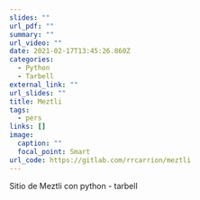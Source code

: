```yaml
---
slides: ""
url_pdf: ""
summary: ""
url_video: ""
date: 2021-02-17T13:45:26.860Z
categories:
  - Python
  - Tarbell 
external_link: ""
url_slides: ""
title: Meztli
tags:
  - pers
links: []
image:
  caption: ""
  focal_point: Smart
url_code: https://gitlab.com/rrcarrion/meztli
---
```

Sitio de Meztli con python - tarbell
